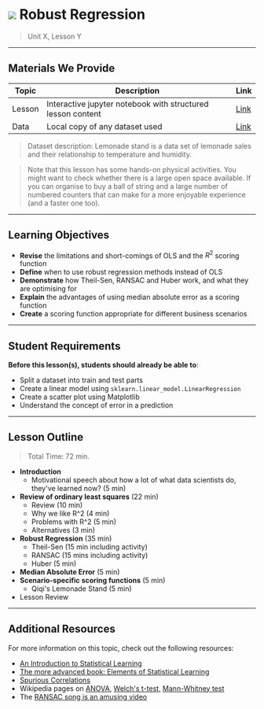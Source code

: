 # ![](https://ga-dash.s3.amazonaws.com/production/assets/logo-9f88ae6c9c3871690e33280fcf557f33.png) Robust Regression

> Unit X, Lesson Y

<!--- This template is an instructor-facing description of lesson contents. Students who fork these repos may also be able to view. --->

---

## Materials We Provide
<!--- This section is a table of contents for the lesson. The table structure breaks down typical lesson resources into types, distinguishing between lesson notebooks and other supporting materials. Note that the table below demonstrates the total possible range of materials; most lessons won't require all of the categories below. Also note that every item in the repo should get its own line and link, like the example shown for data. --->

| Topic | Description | Link |
| --- | --- | --- |
| Lesson | Interactive jupyter notebook with structured lesson content | [Link](./robust-regression.ipynb)|
| Data | Local copy of any dataset used | [Link](./lemonade-stand.csv)|

> Dataset description: Lemonade stand is a data set of lemonade sales and their relationship to temperature and humidity.

> Note that this lesson has some hands-on physical activities. You might want to check whether there is a large open
> space available. If you can organise to buy a ball of string and a large number of numbered counters that can make
> for a more enjoyable experience (and a faster one too).


---

## Learning Objectives
<!--- This section lists the learning objectives of the lesson. For information on how to write clear learning objectives, see: http://ii.library.jhu.edu/2016/07/20/writing-effective-learning-objectives/ --->

- **Revise** the limitations and short-comings of OLS and the $R^2$ scoring function
- **Define** when to use robust regression methods instead of OLS
- **Demonstrate** how Theil-Sen, RANSAC and Huber work, and what they are optimising for
- **Explain** the advantages of using median absolute error as a scoring function
- **Create** a scoring function appropriate for different business scenarios

---

## Student Requirements
<!--- This section explains the relevant prerequisites; in other words, what do students need to know to be able to benefit and perform the tasks required in this lesson? This includes lists of skills or prior learning objectives --->

**Before this lesson(s), students should already be able to**:
- Split a dataset into train and test parts
- Create a linear model using `sklearn.linear_model.LinearRegression`
- Create a scatter plot using Matplotlib
- Understand the concept of error in a prediction

---

## Lesson Outline

<!--- This section outlines the lesson plan with relevant sections and subsections, providing both the total time required as well as suggestions for timing in each subsection --->

> Total Time: 72 min. 

- **Introduction**
  - Motivational speech about how a lot of what data scientists do, they've learned now? (5 min)
- **Review of ordinary least squares** (22 min)
    - Review (10 min)
	- Why we like R^2 (4 min)
	- Problems with R^2 (5 min)
	- Alternatives (3 min)
- **Robust Regression** (35 min)
	- Theil-Sen (15 min including activity)
	- RANSAC (15 mins including activity)
	- Huber (5 min)
- **Median Absolute Error** (5 min)
- **Scenario-specific scoring functions** (5 min)
	- Qiqi's Lemonade Stand (5 min)
- Lesson Review

---

## Additional Resources
<!--- This section lists useful reference materials that can inform, extend, or deepen a student's understanding of the material. While this may seem like a "nice to have" feature, we normally see a range of advanced and remedial students in our classes. Curating these resources allows us to provide targeted materials and suggestions that instructors can use to support different student needs. --->

For more information on this topic, check out the following resources:
- [An Introduction to Statistical Learning](http://www-bcf.usc.edu/~gareth/ISL/)
- [The more advanced book: Elements of Statistical Learning](http://web.stanford.edu/~hastie/ElemStatLearn/)
- [Spurious Correlations](http://www.tylervigen.com/spurious-correlations)
- Wikipedia pages on [ANOVA](https://en.wikipedia.org/wiki/Analysis_of_variance), [Welch's t-test](https://en.wikipedia.org/wiki/Welch's_t-test), [Mann-Whitney test](https://en.wikipedia.org/wiki/Mann%E2%80%93Whitney_U_test)
- The [RANSAC song is an amusing video](http://danielwedge.com/ransac/)

